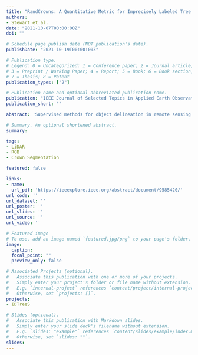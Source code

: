 ```yaml
---
title: "RandCrowns: A Quantitative Metric for Imprecisely Labeled Tree Crown Delineation"
authors:
- Stewart et al.
date: "2021-10-07T00:00:00Z"
doi: ""

# Schedule page publish date (NOT publication's date).
publishDate: "2021-10-19T00:00:00Z"

# Publication type.
# Legend: 0 = Uncategorized; 1 = Conference paper; 2 = Journal article;
# 3 = Preprint / Working Paper; 4 = Report; 5 = Book; 6 = Book section;
# 7 = Thesis; 8 = Patent
publication_types: ["2"]

# Publication name and optional abbreviated publication name.
publication: "IEEE Journal of Selected Topics in Applied Earth Observations and Remote Sensing"
publication_short: ""

abstract: 'Supervised methods for object delineation in remote sensing require labeled ground-truth data. Gathering sufficient high quality ground-truth data is difficult, especially when targets are of irregular shape or difficult to distinguish from background or neighboring objects. Tree crown delineation provides key information from remote sensing images for forestry, ecology, and management. However, tree crowns in remote sensing imagery are often difficult to label and annotate due to irregular shape, overlapping canopies, shadowing, and indistinct edges. There are also multiple approaches to annotation in this field (e.g., rectangular boxes vs. convex polygons) that further contribute to annotation imprecision. However, current evaluation methods do not account for this uncertainty in annotations, and quantitative metrics for evaluation can vary across multiple annotators.'

# Summary. An optional shortened abstract.
summary:

tags:
- LiDAR
- RGB
- Crown Segmentation

featured: false

links:
- name:
  url_pdf: 'https://ieeexplore.ieee.org/abstract/document/9585420/'
url_code: ''
url_dataset: ''
url_poster: ''
url_slides: ''
url_source: ''
url_video: ''

# Featured image
# To use, add an image named `featured.jpg/png` to your page's folder.
image:
  caption:
  focal_point: ""
  preview_only: false

# Associated Projects (optional).
#   Associate this publication with one or more of your projects.
#   Simply enter your project's folder or file name without extension.
#   E.g. `internal-project` references `content/project/internal-project/index.md`.
#   Otherwise, set `projects: []`.
projects:
- IDTreeS

# Slides (optional).
#   Associate this publication with Markdown slides.
#   Simply enter your slide deck's filename without extension.
#   E.g. `slides: "example"` references `content/slides/example/index.md`.
#   Otherwise, set `slides: ""`.
slides:
---
```

